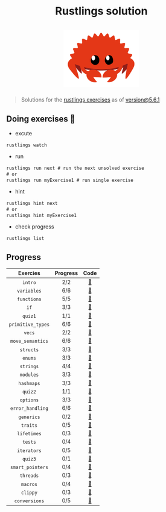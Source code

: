 <h1 align="center">
  <div>Rustlings solution</div><br>
  <img src="logo.png" alt="rust" width="200">
</h1>

<div align="center">

</div>

> Solutions for the [rustlings exercises](https://github.com/rust-lang/rustlings) as of version@5.6.1

## Doing exercises 🏃

- excute

```shell
rustlings watch
```

- run

```shell
rustlings run next # run the next unsolved exercise
# or
rustlings run myExercise1 # run single exercise
```

- hint

```shell
rustlings hint next
# or
rustlings hint myExercise1
```

- check progress

```shell
rustlings list
```

## Progress

|     Exercies      | Progress |                                              Code                                               |
|:-----------------:|:--------:|:-----------------------------------------------------------------------------------------------:|
|      `intro`      |   2/2    |      [:link:](https://github.com/igefined/rustlings-solution/tree/main/exercises/00_intro)      |
|    `variables`    |   6/6    |    [:link:](https://github.com/igefined/rustlings-solution/tree/main/exercises/01_variables)    |
|    `functions`    |   5/5    |    [:link:](https://github.com/igefined/rustlings-solution/tree/main/exercises/02_functions)    |
|       `if`        |   3/3    |       [:link:](https://github.com/igefined/rustlings-solution/tree/main/exercises/03_if)        |
|      `quiz1`      |   1/1    |      [:link:](https://github.com/igefined/rustlings-solution/tree/main/exercises/quiz1.rs)      |
| `primitive_types` |   6/6    | [:link:](https://github.com/igefined/rustlings-solution/tree/main/exercises/04_primitive_types) |
|      `vecs`       |   2/2    |      [:link:](https://github.com/igefined/rustlings-solution/tree/main/exercises/05_vecs)       |
| `move_semantics`  |   6/6    | [:link:](https://github.com/igefined/rustlings-solution/tree/main/exercises/06_move_semantics)  |
|     `structs`     |   3/3    |     [:link:](https://github.com/igefined/rustlings-solution/tree/main/exercises/07_structs)     |
|      `enums`      |   3/3    |      [:link:](https://github.com/igefined/rustlings-solution/tree/main/exercises/08_enums)      |
|     `strings`     |   4/4    |     [:link:](https://github.com/igefined/rustlings-solution/tree/main/exercises/09_strings)     |
|     `modules`     |   3/3    |     [:link:](https://github.com/igefined/rustlings-solution/tree/main/exercises/10_modules)     |
|    `hashmaps`     |   3/3    |    [:link:](https://github.com/igefined/rustlings-solution/tree/main/exercises/11_hashmaps)     |
|      `quiz2`      |   1/1    |      [:link:](https://github.com/igefined/rustlings-solution/tree/main/exercises/quiz2.rs)      |
|     `options`     |   3/3    |     [:link:](https://github.com/igefined/rustlings-solution/tree/main/exercises/12_options)     |
| `error_handling`  |   6/6    | [:link:](https://github.com/igefined/rustlings-solution/tree/main/exercises/13_error_handling)  |
|    `generics`     |   0/2    |    [:link:](https://github.com/igefined/rustlings-solution/tree/main/exercises/14_generics)     |
|     `traits`      |   0/5    |     [:link:](https://github.com/igefined/rustlings-solution/tree/main/exercises/15_traits)      |
|    `lifetimes`    |   0/3    |    [:link:](https://github.com/igefined/rustlings-solution/tree/main/exercises/16_lifetimes)    |
|      `tests`      |   0/4    |      [:link:](https://github.com/igefined/rustlings-solution/tree/main/exercises/17_tests)      |
|    `iterators`    |   0/5    |    [:link:](https://github.com/igefined/rustlings-solution/tree/main/exercises/18_iterators)    |
|      `quiz3`      |   0/1    |      [:link:](https://github.com/igefined/rustlings-solution/tree/main/exercises/quiz3.rs)      |
| `smart_pointers`  |   0/4    | [:link:](https://github.com/igefined/rustlings-solution/tree/main/exercises/19_smart_pointers)  |
|     `threads`     |   0/3    |     [:link:](https://github.com/igefined/rustlings-solution/tree/main/exercises/20_threads)     |
|     `macros`      |   0/4    |     [:link:](https://github.com/igefined/rustlings-solution/tree/main/exercises/21_macros)      |
|     `clippy`      |   0/3    |     [:link:](https://github.com/igefined/rustlings-solution/tree/main/exercises/22_clippy)      |
|   `conversions`   |   0/5    |   [:link:](https://github.com/igefined/rustlings-solution/tree/main/exercises/23_conversions)   |